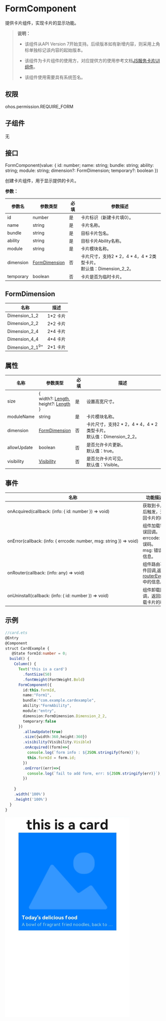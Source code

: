 # FormComponent

提供卡片组件，实现卡片的显示功能。

>  **说明：**
>
> - 该组件从API Version 7开始支持。后续版本如有新增内容，则采用上角标单独标记该内容的起始版本。
>
> - 该组件为卡片组件的使用方，对应提供方的使用参考文档[JS服务卡片UI组件](../js-service-widget-ui/js-service-widget-file.md)。
> 
> - 该组件使用需要具有系统签名。

## 权限

ohos.permission.REQUIRE_FORM


## 子组件

无


## 接口

FormComponent(value: {
    id: number;
    name: string;
    bundle: string;
    ability: string;
    module: string;
    dimension?: FormDimension;
    temporary?: boolean
  })

创建卡片组件，用于显示提供的卡片。

**参数：**

| 参数名    | 参数类型                        | 必填 | 参数描述                                                                |
| --------- | ------------------------------- | ---- | ----------------------------------------------------------------------- |
| id        | number                          | 是   | 卡片标识（新建卡片填0）。                                               |
| name      | string                          | 是   | 卡片名称。                                                              |
| bundle    | string                          | 是   | 目标卡片包名。                                                          |
| ability   | string                          | 是   | 目标卡片Ability名称。                                                   |
| module    | string                          | 是   | 卡片模块名称。                                                          |
| dimension | [FormDimension](#formdimension) | 否   | 卡片尺寸，支持2 * 2，4 * 4，4 * 2类型卡片。<br/>默认值：Dimension_2_2。 |
| temporary | boolean                         | 否   | 卡片是否为临时卡片。                                                    |

## FormDimension

| 名称                       | 描述     |
| -------------------------- | -------- |
| Dimension_1_2              | 1*2 卡片 |
| Dimension_2_2              | 2*2 卡片 |
| Dimension_2_4              | 2*4 卡片 |
| Dimension_4_4              | 4*4 卡片 |
| Dimension_2_1<sup>9+</sup> | 2*1 卡片 |

## 属性
| 名称        | 参数类型                                                                                              | 必填 | 描述                                                                    |
| ----------- | ----------------------------------------------------------------------------------------------------- | ---- | ----------------------------------------------------------------------- |
| size        | {<br/>width?:&nbsp;[Length](ts-types.md#length),<br/>height?:&nbsp;[Length](ts-types.md#length)<br/>} | 是   | 设置高宽尺寸。                                                          |
| moduleName  | string                                                                                                | 是   | 卡片模块名称。                                                          |
| dimension   | [FormDimension](#formdimension)                                                                       | 否   | 卡片尺寸，支持2 * 2，4 * 4，4 * 2类型卡片。<br/>默认值：Dimension_2_2。 |
| allowUpdate | boolean                                                                                               | 否   | 是否允许卡片更新。<br/>默认值：true。                                   |
| visibility  | [Visibility](ts-appendix-enums.md#visibility)                                                         | 否   | 是否允许卡片可见。<br/>默认值：Visible。                                |



## 事件

| 名称                                                                                                                | 功能描述                                                                                                       |
| ------------------------------------------------------------------------------------------------------------------- | -------------------------------------------------------------------------------------------------------------- |
| onAcquired(callback:&nbsp;(info:&nbsp;{&nbsp;id:&nbsp;number&nbsp;})&nbsp;=&gt;&nbsp;void)                          | 获取到卡片后触发，返回卡片的id.                                                                                |
| onError(callback:&nbsp;(info:&nbsp;{&nbsp;errcode:&nbsp;number,&nbsp;msg:&nbsp;string&nbsp;})&nbsp;=&gt;&nbsp;void) | 组件加载错误回调。<br/>errcode:&nbsp;错误码。<br/>msg:&nbsp;错误信息。                                         |
| onRouter(callback:&nbsp;(info:&nbsp;any)&nbsp;=&gt;&nbsp;void)                                                      | 组件路由事件回调,返回[routerEvent](../js-service-widget-ui/js-service-widget-syntax-hml.md#事件绑定)中的信息。 |
| onUninstall(callback:&nbsp;(info:&nbsp;{&nbsp;id:&nbsp;number&nbsp;})&nbsp;=&gt;&nbsp;void)                         | 组件卸载回调，返回卸载卡片的id.                                                                                |


## 示例

```ts
//card.ets
@Entry
@Component
struct CardExample {
   @State formId:number = 0;
  build() {
    Column() {
      Text('this is a card')
        .fontSize(50)
        .fontWeight(FontWeight.Bold)
      FormComponent({
        id:this.formId,
        name:"Form1",
        bundle:"com.example.cardexample",
        ability:"FormAbility",
        module:"entry",
        dimension:FormDimension.Dimension_2_2,
        temporary:false
      })
        .allowUpdate(true)
        .size({width:360,height:360})
        .visibility(Visibility.Visible)
        .onAcquired((form)=>{
          console.log(`form info : ${JSON.stringify(form)}`);
          this.formId = form.id;
        })
        .onError((err)=>{
          console.log(`fail to add form, err: ${JSON.stringify(err)}`);
        })

    }
    .width('100%')
    .height('100%')
  }
}
```

![Form](figures/form.png)